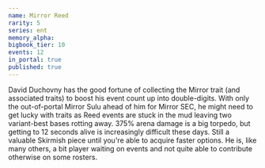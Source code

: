 ```yaml
---
name: Mirror Reed
rarity: 5
series: ent
memory_alpha:
bigbook_tier: 10
events: 12
in_portal: true
published: true
---
```


David Duchovny has the good fortune of collecting the Mirror trait (and associated traits) to boost his event count up into double-digits. With only the out-of-portal Mirror Sulu ahead of him for Mirror SEC, he might need to get lucky with traits as Reed events are stuck in the mud leaving two variant-best bases rotting away. 375% arena damage is a big torpedo, but getting to 12 seconds alive is increasingly difficult these days. Still a valuable Skirmish piece until you're able to acquire faster options. He is, like many others, a bit player waiting on events and not quite able to contribute otherwise on some rosters.
